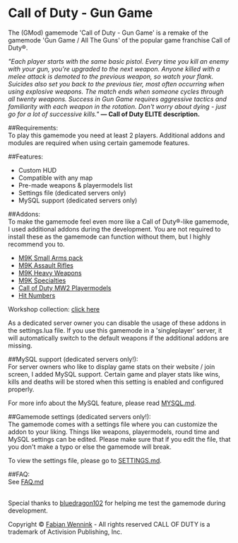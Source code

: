 # Call of Duty - Gun Game

The (GMod) gamemode 'Call of Duty - Gun Game' is a remake of the gamemode 'Gun Game / All The Guns' of the 
popular game franchise Call of Duty®. 

<i>"Each player starts with the same basic pistol. Every time you kill an enemy with your gun, you're upgraded to the next weapon. Anyone killed with a melee attack is demoted to the previous weapon, so watch your flank. Suicides also set you back to the previous tier, most often occurring when using explosive weapons. The match ends when someone cycles through all twenty weapons. Success in Gun Game requires aggressive tactics and familiarity with each weapon in the rotation. Don't worry about dying - just go for a lot of successive kills."</i> <b>— Call of Duty ELITE description.</b>


##Requirements:<br/>
To play this gamemode you need at least 2 players. Additional addons and modules are required when using 
certain gamemode features.


##Features:<br/>
  * Custom HUD
  * Compatible with any map
  * Pre-made weapons & playermodels list
  * Settings file (dedicated servers only)
  * MySQL support (dedicated servers only)

##Addons:<br/>
To make the gamemode feel even more like a Call of Duty®-like gamemode, I used additional addons during the development.
You are not required to install these as the gamemode can function without them, but I highly recommend you to.

  * <a href="https://steamcommunity.com/sharedfiles/filedetails/?id=128093075">M9K Small Arms pack</a>
  * <a href="https://steamcommunity.com/sharedfiles/filedetails/?id=128089118">M9K Assault Rifles</a>
  * <a href="https://steamcommunity.com/sharedfiles/filedetails/?id=128091208">M9K Heavy Weapons</a>
  * <a href="https://steamcommunity.com/sharedfiles/filedetails/?id=144982052">M9K Specialties</a>
  * <a href="https://steamcommunity.com/sharedfiles/filedetails/?id=500247187">Call of Duty MW2 Playermodels</a>
  * <a href="https://steamcommunity.com/sharedfiles/filedetails/?id=110871780">Hit Numbers</a>

Workshop collection: <a href="http://steamcommunity.com/sharedfiles/filedetails/?id=751057217">click here</a>

As a dedicated server owner you can disable the usage of these addons in the settings.lua file. If you use this gamemode
in a 'singleplayer' server, it will automatically switch to the default weapons if the additional addons are missing.


##MySQL support (dedicated servers only!):<br/>
For server owners who like to display game stats on their website / join screen, I added MySQL support. Certain game and 
player stats like wins, kills and deaths will be stored when this setting is enabled and configured properly.

For more info about the MySQL feature, please read <a href="https://github.com/nlgamevideosnl/Call-of-Duty-Gun-Game/blob/master/MYSQL.md">MYSQL.md</a>.


##Gamemode settings (dedicated servers only!):<br/>
The gamemode comes with a settings file where you can customize the addon to your liking. Things like weapons, playermodels,
round time and MySQL settings can be edited. Please make sure that if you edit the file, that you don't make a typo or else
the gamemode will break.

To view the settings file, please go to <a href="https://github.com/nlgamevideosnl/Call-of-Duty-Gun-Game/blob/master/SETTINGS.md">SETTINGS.md</a>.


##FAQ:<br/>
See <a href="https://github.com/nlgamevideosnl/Call-of-Duty-Gun-Game/blob/master/FAQ.md">FAQ.md</a><br/><br/>


Special thanks to <a href="https://steamcommunity.com/profiles/76561198070723800">bluedragon102</a> for helping me test the gamemode during development.


Copyright © <a href="https://www.fabianwennink.nl/">Fabian Wennink</a> - All rights reserved
CALL OF DUTY is a trademark of Activision Publishing, Inc. 
